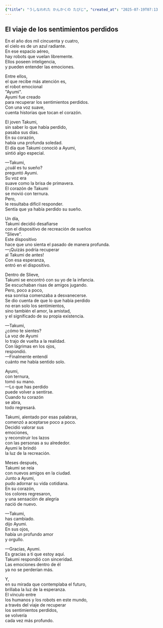 ```yaml
---
{"title": "うしなわれた かんかくの たびじ", "created_at": "2025-07-19T07:13:19.724876+09:00", "pattern_id": 7, "pattern_name": "失われた感覚探索型", "year": 2054}
---
```


## El viaje de los sentimientos perdidos

En el año dos mil cincuenta y cuatro,  
el cielo es de un azul radiante.  
En ese espacio aéreo,  
hay robots que vuelan libremente.  
Ellos poseen inteligencia,  
y pueden entender las emociones.  

Entre ellos,  
el que recibe más atención es,  
el robot emocional  
"Ayumi".  
Ayumi fue creado  
para recuperar los sentimientos perdidos.  
Con una voz suave,  
cuenta historias que tocan el corazón.  

El joven Takumi,  
sin saber lo que había perdido,  
pasaba sus días.  
En su corazón,  
había una profunda soledad.  
El día que Takumi conoció a Ayumi,  
sintió algo especial.  

—Takumi,  
¿cuál es tu sueño?  
preguntó Ayumi.  
Su voz era  
suave como la brisa de primavera.  
El corazón de Takumi  
se movió con ternura.  
Pero,  
le resultaba difícil responder.  
Sentía que ya había perdido su sueño.  

Un día,  
Takumi decidió desafiarse  
con el dispositivo de recreación de sueños  
"Slieve".  
Este dispositivo  
hace que uno sienta el pasado de manera profunda.  
—¡Quizás podría recuperar  
al Takumi de antes!  
Con esa esperanza,  
entró en el dispositivo.  

Dentro de Slieve,  
Takumi se encontró con su yo de la infancia.  
Se escuchaban risas de amigos jugando.  
Pero, poco a poco,  
esa sonrisa comenzaba a desvanecerse.  
Se dio cuenta de que lo que había perdido  
no eran solo los sentimientos,  
sino también el amor, la amistad,  
y el significado de su propia existencia.  

—Takumi,  
¿cómo te sientes?  
La voz de Ayumi  
lo trajo de vuelta a la realidad.  
Con lágrimas en los ojos,  
respondió.  
—Finalmente entendí  
cuánto me había sentido solo.  

Ayumi,  
con ternura,  
tomó su mano.  
—Lo que has perdido  
puede volver a sentirse.  
Cuando tu corazón  
se abra,  
todo regresará.  

Takumi, alentado por esas palabras,  
comenzó a aceptarse poco a poco.  
Decidió valorar sus  
emociones,  
y reconstruir los lazos  
con las personas a su alrededor.  
Ayumi le brindó  
la luz de la recreación.  

Meses después,  
Takumi se reía  
con nuevos amigos en la ciudad.  
Junto a Ayumi,  
pudo adornar su vida cotidiana.  
En su corazón,  
los colores regresaron,  
y una sensación de alegría  
nació de nuevo.  

—Takumi,  
has cambiado.  
dijo Ayumi.  
En sus ojos,  
había un profundo amor  
y orgullo.  

—Gracias, Ayumi.  
Es gracias a ti que estoy aquí.  
Takumi respondió con sinceridad.  
Las emociones dentro de él  
ya no se perderían más.  

Y,  
en su mirada que contemplaba el futuro,  
brillaba la luz de la esperanza.  
El vínculo entre  
los humanos y los robots en este mundo,  
a través del viaje de recuperar  
los sentimientos perdidos,  
se volvería  
cada vez más profundo.
